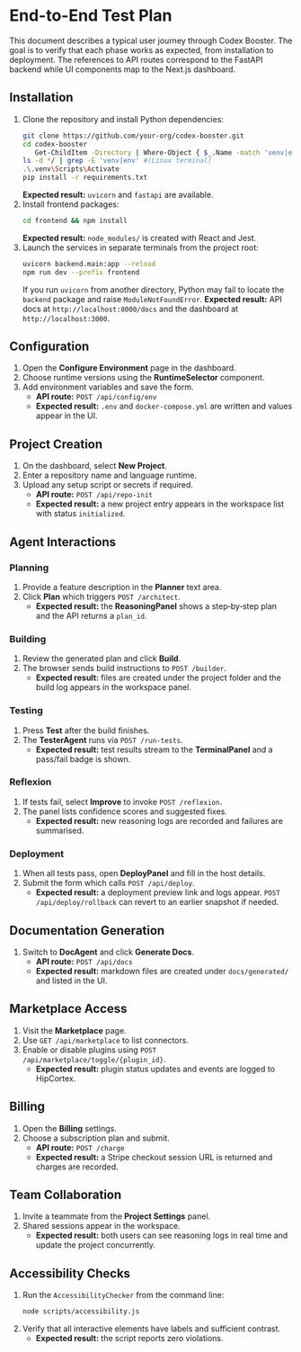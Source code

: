 # End-to-End Test Plan

This document describes a typical user journey through Codex Booster. The goal is to verify that each phase works as expected, from installation to deployment. The references to API routes correspond to the FastAPI backend while UI components map to the Next.js dashboard.

## Installation

1. Clone the repository and install Python dependencies:
   ```bash
   git clone https://github.com/your-org/codex-booster.git
   cd codex-booster
      Get-ChildItem -Directory | Where-Object { $_.Name -match 'venv|env' } #(powershell)
   ls -d */ | grep -E 'venv|env' #(Linux terminal)
   .\.venv\Scripts\Activate
   pip install -r requirements.txt
   ```
   **Expected result:** `uvicorn` and `fastapi` are available.
2. Install frontend packages:
   ```bash
   cd frontend && npm install
   ```
   **Expected result:** `node_modules/` is created with React and Jest.
3. Launch the services in separate terminals from the project root:
   ```bash
   uvicorn backend.main:app --reload
   npm run dev --prefix frontend
   ```
   If you run `uvicorn` from another directory, Python may fail to
   locate the `backend` package and raise `ModuleNotFoundError`.
   **Expected result:** API docs at `http://localhost:8000/docs` and the dashboard at `http://localhost:3000`.

## Configuration

1. Open the **Configure Environment** page in the dashboard.
2. Choose runtime versions using the **RuntimeSelector** component.
3. Add environment variables and save the form.
   - **API route:** `POST /api/config/env`
   - **Expected result:** `.env` and `docker-compose.yml` are written and values appear in the UI.

## Project Creation

1. On the dashboard, select **New Project**.
2. Enter a repository name and language runtime.
3. Upload any setup script or secrets if required.
   - **API route:** `POST /api/repo-init`
   - **Expected result:** a new project entry appears in the workspace list with status `initialized`.

## Agent Interactions

### Planning
1. Provide a feature description in the **Planner** text area.
2. Click **Plan** which triggers `POST /architect`.
   - **Expected result:** the **ReasoningPanel** shows a step‑by‑step plan and the API returns a `plan_id`.

### Building
1. Review the generated plan and click **Build**.
2. The browser sends build instructions to `POST /builder`.
   - **Expected result:** files are created under the project folder and the build log appears in the workspace panel.

### Testing
1. Press **Test** after the build finishes.
2. The **TesterAgent** runs via `POST /run-tests`.
   - **Expected result:** test results stream to the **TerminalPanel** and a pass/fail badge is shown.

### Reflexion
1. If tests fail, select **Improve** to invoke `POST /reflexion`.
2. The panel lists confidence scores and suggested fixes.
   - **Expected result:** new reasoning logs are recorded and failures are summarised.

### Deployment
1. When all tests pass, open **DeployPanel** and fill in the host details.
2. Submit the form which calls `POST /api/deploy`.
   - **Expected result:** a deployment preview link and logs appear. `POST /api/deploy/rollback` can revert to an earlier snapshot if needed.

## Documentation Generation

1. Switch to **DocAgent** and click **Generate Docs**.
   - **API route:** `POST /api/docs`
   - **Expected result:** markdown files are created under `docs/generated/` and listed in the UI.

## Marketplace Access

1. Visit the **Marketplace** page.
2. Use `GET /api/marketplace` to list connectors.
3. Enable or disable plugins using `POST /api/marketplace/toggle/{plugin_id}`.
   - **Expected result:** plugin status updates and events are logged to HipCortex.

## Billing

1. Open the **Billing** settings.
2. Choose a subscription plan and submit.
   - **API route:** `POST /charge`
   - **Expected result:** a Stripe checkout session URL is returned and charges are recorded.

## Team Collaboration

1. Invite a teammate from the **Project Settings** panel.
2. Shared sessions appear in the workspace.
   - **Expected result:** both users can see reasoning logs in real time and update the project concurrently.

## Accessibility Checks

1. Run the `AccessibilityChecker` from the command line:
   ```bash
   node scripts/accessibility.js
   ```
2. Verify that all interactive elements have labels and sufficient contrast.
   - **Expected result:** the script reports zero violations.

